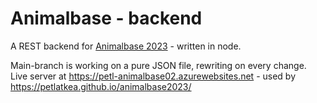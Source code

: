 # Animalbase - backend

A REST backend for [Animalbase 2023](https://github.com/petlatkea/animalbase2023) - written in node.

Main-branch is working on a pure JSON file, rewriting on every change. Live server at https://petl-animalbase02.azurewebsites.net - used by https://petlatkea.github.io/animalbase2023/

